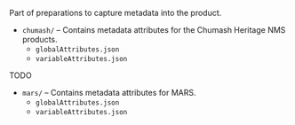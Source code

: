 Part of preparations to capture metadata into the product.

- `chumash/` –  Contains metadata attributes for the Chumash Heritage NMS products.
    - `globalAttributes.json`
    - `variableAttributes.json`

TODO

- `mars/` – Contains metadata attributes for MARS.
    - `globalAttributes.json`
    - `variableAttributes.json`
